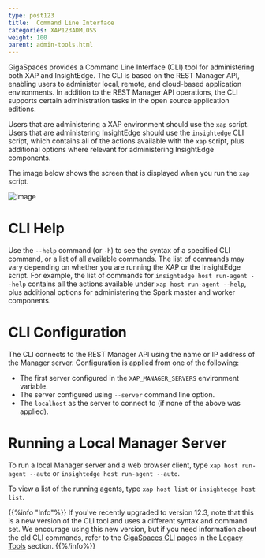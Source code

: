 ```yaml
---
type: post123
title:  Command Line Interface
categories: XAP123ADM,OSS
weight: 100
parent: admin-tools.html
---
```


GigaSpaces provides a Command Line Interface (CLI) tool for administering both XAP and InsightEdge. The CLI is based on the REST Manager API, enabling users to administer local, remote, and cloud-based application environments. In addition to the REST Manager API operations, the CLI supports certain administration tasks in the open source application editions.

Users that are administering a XAP environment should use the `xap` script. Users that are administering InsightEdge should use the `insightedge` CLI script, which contains all of the actions available with the `xap` script, plus additional options where relevant for administering InsightEdge components.

The image below shows the screen that is displayed when you run the `xap` script.

![image](/attachment_files/admin/xap-cli.png)

# CLI Help

Use the `--help` command (or `-h`) to see the syntax of a specified CLI command, or a list of all available commands. The list of commands may vary depending on whether you are running the XAP or the InsightEdge script. For example,
the list of commands for `insightedge host run-agent --help` contains all the actions available under `xap host run-agent --help`, plus additional options for administering the Spark master and worker components.

# CLI Configuration

The CLI connects to the REST Manager API using the name or IP address of the Manager server. Configuration is applied from one of the following:

* The first server configured in the `XAP_MANAGER_SERVERS` environment variable.
* The server configured using `--server` command line option.
* The `localhost` as the server to connect to (if none of the above was applied).

#  Running a Local Manager Server

To run a local Manager server and a web browser client, type `xap host run-agent --auto` or `insightedge host run-agent --auto`.

To view a list of the running agents, type `xap host list` or `insightedge host list`.

{{%info "Info"%}}
If you've recently upgraded to version 12.3, note that this is a new version of the CLI tool and uses a different syntax and command set. We encourage using this new version, but if you need information about the old CLI commands, refer to the [GigaSpaces CLI](command-line-interface.html) pages in the [Legacy Tools](admin-legacy-tools.html) section.
{{%/info%}}
